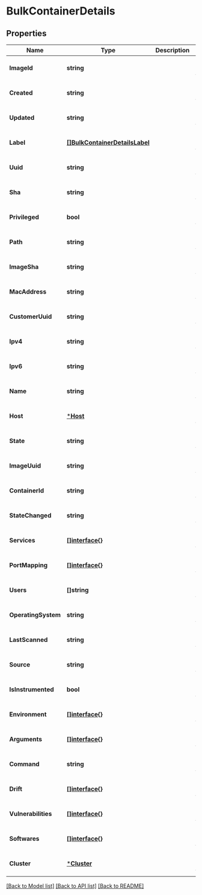 # BulkContainerDetails

## Properties
Name | Type | Description | Notes
------------ | ------------- | ------------- | -------------
**ImageId** | **string** |  | [optional] [default to null]
**Created** | **string** |  | [optional] [default to null]
**Updated** | **string** |  | [optional] [default to null]
**Label** | [**[]BulkContainerDetailsLabel**](BulkContainerDetails_label.md) |  | [optional] [default to null]
**Uuid** | **string** |  | [optional] [default to null]
**Sha** | **string** |  | [optional] [default to null]
**Privileged** | **bool** |  | [optional] [default to null]
**Path** | **string** |  | [optional] [default to null]
**ImageSha** | **string** |  | [optional] [default to null]
**MacAddress** | **string** |  | [optional] [default to null]
**CustomerUuid** | **string** |  | [optional] [default to null]
**Ipv4** | **string** |  | [optional] [default to null]
**Ipv6** | **string** |  | [optional] [default to null]
**Name** | **string** |  | [optional] [default to null]
**Host** | [***Host**](Host.md) |  | [optional] [default to null]
**State** | **string** |  | [optional] [default to null]
**ImageUuid** | **string** |  | [optional] [default to null]
**ContainerId** | **string** |  | [optional] [default to null]
**StateChanged** | **string** |  | [optional] [default to null]
**Services** | [**[]interface{}**](interface{}.md) |  | [optional] [default to null]
**PortMapping** | [**[]interface{}**](interface{}.md) |  | [optional] [default to null]
**Users** | **[]string** |  | [optional] [default to null]
**OperatingSystem** | **string** |  | [optional] [default to null]
**LastScanned** | **string** |  | [optional] [default to null]
**Source** | **string** |  | [optional] [default to null]
**IsInstrumented** | **bool** |  | [optional] [default to null]
**Environment** | [**[]interface{}**](interface{}.md) |  | [optional] [default to null]
**Arguments** | [**[]interface{}**](interface{}.md) |  | [optional] [default to null]
**Command** | **string** |  | [optional] [default to null]
**Drift** | [**[]interface{}**](interface{}.md) |  | [optional] [default to null]
**Vulnerabilities** | [**[]interface{}**](interface{}.md) |  | [optional] [default to null]
**Softwares** | [**[]interface{}**](interface{}.md) |  | [optional] [default to null]
**Cluster** | [***Cluster**](Cluster.md) |  | [optional] [default to null]

[[Back to Model list]](../README.md#documentation-for-models) [[Back to API list]](../README.md#documentation-for-api-endpoints) [[Back to README]](../README.md)

